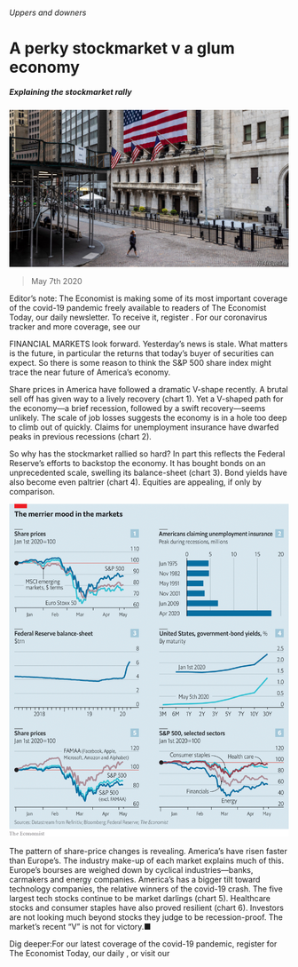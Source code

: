 ###### Uppers and downers

# A perky stockmarket v a glum economy 

##### Explaining the stockmarket rally 

![image](images/20200509_FNP502.jpg) 

> May 7th 2020 

Editor’s note: The Economist is making some of its most important coverage of the covid-19 pandemic freely available to readers of The Economist Today, our daily newsletter. To receive it, register . For our coronavirus tracker and more coverage, see our 

FINANCIAL MARKETS look forward. Yesterday’s news is stale. What matters is the future, in particular the returns that today’s buyer of securities can expect. So there is some reason to think the S&amp;P 500 share index might trace the near future of America’s economy.

Share prices in America have followed a dramatic V-shape recently. A brutal sell off has given way to a lively recovery (chart 1). Yet a V-shaped path for the economy—a brief recession, followed by a swift recovery—seems unlikely. The scale of job losses suggests the economy is in a hole too deep to climb out of quickly. Claims for unemployment insurance have dwarfed peaks in previous recessions (chart 2).


So why has the stockmarket rallied so hard? In part this reflects the Federal Reserve’s efforts to backstop the economy. It has bought bonds on an unprecedented scale, swelling its balance-sheet (chart 3). Bond yields have also become even paltrier (chart 4). Equities are appealing, if only by comparison.

![image](images/20200509_FNC480.png) 


The pattern of share-price changes is revealing. America’s have risen faster than Europe’s. The industry make-up of each market explains much of this. Europe’s bourses are weighed down by cyclical industries—banks, carmakers and energy companies. America’s has a bigger tilt toward technology companies, the relative winners of the covid-19 crash. The five largest tech stocks continue to be market darlings (chart 5). Healthcare stocks and consumer staples have also proved resilient (chart 6). Investors are not looking much beyond stocks they judge to be recession-proof. The market’s recent “V” is not for victory.■

Dig deeper:For our latest coverage of the covid-19 pandemic, register for The Economist Today, our daily , or visit our 

